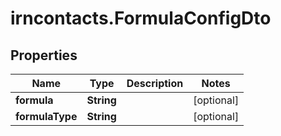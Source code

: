 # irncontacts.FormulaConfigDto

## Properties

Name | Type | Description | Notes
------------ | ------------- | ------------- | -------------
**formula** | **String** |  | [optional] 
**formulaType** | **String** |  | [optional] 


